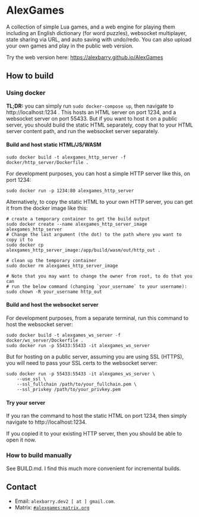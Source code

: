 # AlexGames

A collection of simple Lua games, and a web engine for playing them including an English dictionary (for word puzzles), websocket multiplayer, state sharing via URL, and auto saving with undo/redo. You can also upload your own games and play in the public web version.

Try the web version here: https://alexbarry.github.io/AlexGames

## How to build

### Using docker

**TL;DR:** you can simply run `sudo docker-compose up`, then navigate to http://localhost:1234 . This hosts an HTML server on port 1234, and a websocket server on port 55433. But if you want to host it on a public server, you should build the static HTML separately, copy that to your HTML server content path, and run the websocket server separately.

#### Build and host static HTML/JS/WASM

```
sudo docker build -t alexgames_http_server -f docker/http_server/Dockerfile .
```

For development purposes, you can host a simple HTTP server like this, on port 1234:
```
sudo docker run -p 1234:80 alexgames_http_server
```

Alternatively, to copy the static HTML to your own HTTP server, you can get it from the docker image like this:
```
# create a temporary container to get the build output
sudo docker create --name alexgames_http_server_image alexgames_http_server
# Change the last argument (the dot) to the path where you want to copy it to
sudo docker cp alexgames_http_server_image:/app/build/wasm/out/http_out .

# clean up the temporary container
sudo docker rm alexgames_http_server_image

# Note that you may want to change the owner from root, to do that you can
# run the below command (changing `your_username` to your username):
sudo chown -R your_username http_out
```

#### Build and host the websocket server

For development purposes, from a separate terminal, run this command to host the websocket server:
```
sudo docker build -t alexgames_ws_server -f docker/ws_server/Dockerfile .
sudo docker run -p 55433:55433 -it alexgames_ws_server
```

But for hosting on a public server, assuming you are using SSL (HTTPS), you will need to pass your SSL certs to the websocket server:

```
sudo docker run -p 55433:55433 -it alexgames_ws_server \
	--use_ssl \
	--ssl_fullchain /path/to/your_fullchain.pem \
	--ssl_privkey /path/to/your_privkey.pem
```

#### Try your server

If you ran the command to host the static HTML on port 1234, then simply navigate to http://localhost:1234.

If you copied it to your existing HTTP server, then you should be able to open it now.

### How to build manually

See BUILD.md. I find this much more convenient for incremental builds.

## Contact

* Email: `alexbarry.dev2 [ at ] gmail.com`.
* Matrix: [`#alexgames:matrix.org`](https://matrix.to/#/#alexgames:matrix.org)

